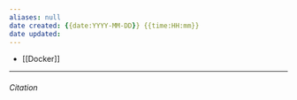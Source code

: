 ```yaml
---
aliases: null
date created: {{date:YYYY-MM-DD}} {{time:HH:mm}}
date updated:
---
```


- [[Docker]]

---

###### Citation
